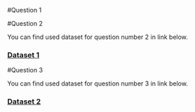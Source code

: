 



#Question 1

#Question 2

You can find used dataset for question number 2 in link below.
### [Dataset 1](https://engineering.case.edu/bearingdatacenter/download-data-file)


#Question 3


You can find used dataset for question number 3 in link below.
### [Dataset 2](https://www.kaggle.com/datasets/budincsevity/szeged-weather/data)




